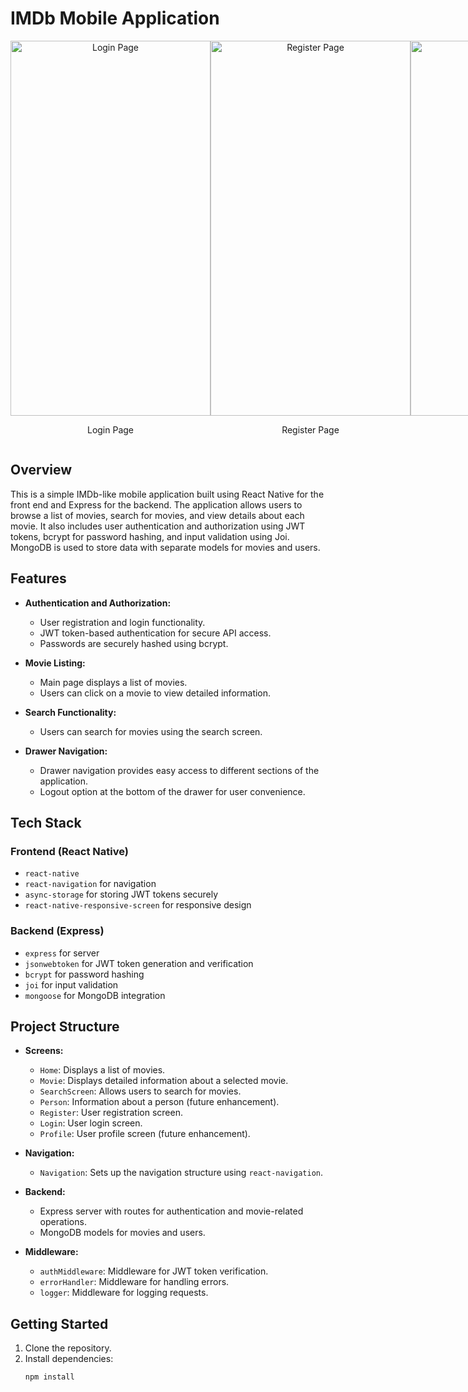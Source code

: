 # IMDb Mobile Application
<div style="display: flex; justify-content: space-around;">
    <div style="text-align: center;">
        <img src="https://res.cloudinary.com/dsos2uuov/image/upload/v1703008824/IMDb%20Project%20Image%20Done/6_b4pwmt.jpg" alt="Login Page" width="320" height="600" />
        <p>Login Page</p>
    </div>
    <div style="text-align: center;">
        <img src="https://res.cloudinary.com/dsos2uuov/image/upload/v1703008824/IMDb%20Project%20Image%20Done/6_b4pwmt.jpg" alt="Register Page" width="320" height="600" />
        <p>Register Page</p>
    </div>
    <div style="text-align: center;">
        <img src="https://res.cloudinary.com/dsos2uuov/image/upload/v1703008824/IMDb%20Project%20Image%20Done/6_b4pwmt.jpg" alt="Main Page" width="320" height="600" />
        <p>Main Page</p>
    </div>
    <div style="text-align: center;">
        <img src="https://res.cloudinary.com/dsos2uuov/image/upload/v1703008824/IMDb%20Project%20Image%20Done/6_b4pwmt.jpg" alt="Search Page" width="320" height="600" />
        <p>Search Page</p>
    </div>
    <div style="text-align: center;">
        <img src="https://res.cloudinary.com/dsos2uuov/image/upload/v1703008824/IMDb%20Project%20Image%20Done/6_b4pwmt.jpg" alt="Movie Page" width="320" height="600" />
        <p>Movie Page</p>
    </div>
    <div style="text-align: center;">
        <img src="https://res.cloudinary.com/dsos2uuov/image/upload/v1703008824/IMDb%20Project%20Image%20Done/6_b4pwmt.jpg" alt="Cast Page" width="320" height="600" />
        <p>Cast Page</p>
    </div>
</div>





## Overview
This is a simple IMDb-like mobile application built using React Native for the front end and Express for the backend. The application allows users to browse a list of movies, search for movies, and view details about each movie. It also includes user authentication and authorization using JWT tokens, bcrypt for password hashing, and input validation using Joi. MongoDB is used to store data with separate models for movies and users.

## Features
- **Authentication and Authorization:**
  - User registration and login functionality.
  - JWT token-based authentication for secure API access.
  - Passwords are securely hashed using bcrypt.

- **Movie Listing:**
  - Main page displays a list of movies.
  - Users can click on a movie to view detailed information.

- **Search Functionality:**
  - Users can search for movies using the search screen.

- **Drawer Navigation:**
  - Drawer navigation provides easy access to different sections of the application.
  - Logout option at the bottom of the drawer for user convenience.

## Tech Stack
### Frontend (React Native)
- `react-native`
- `react-navigation` for navigation
- `async-storage` for storing JWT tokens securely
- `react-native-responsive-screen` for responsive design

### Backend (Express)
- `express` for server
- `jsonwebtoken` for JWT token generation and verification
- `bcrypt` for password hashing
- `joi` for input validation
- `mongoose` for MongoDB integration

## Project Structure
- **Screens:**
  - `Home`: Displays a list of movies.
  - `Movie`: Displays detailed information about a selected movie.
  - `SearchScreen`: Allows users to search for movies.
  - `Person`: Information about a person (future enhancement).
  - `Register`: User registration screen.
  - `Login`: User login screen.
  - `Profile`: User profile screen (future enhancement).

- **Navigation:**
  - `Navigation`: Sets up the navigation structure using `react-navigation`.

- **Backend:**
  - Express server with routes for authentication and movie-related operations.
  - MongoDB models for movies and users.

- **Middleware:**
  - `authMiddleware`: Middleware for JWT token verification.
  - `errorHandler`: Middleware for handling errors.
  - `logger`: Middleware for logging requests.

## Getting Started
1. Clone the repository.
2. Install dependencies:
   ```bash
   npm install
